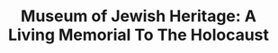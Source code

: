 ---
layout: repo
title: "Museum of Jewish Heritage: A Living Memorial To The Holocaust"
id: 21799
permalink: repos/21799/
---
